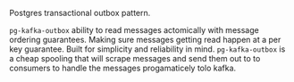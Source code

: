 Postgres transactional outbox pattern. 

`pg-kafka-outbox` ability to read messages actomically with message ordering guarantees.
Making sure messages getting read happen at a per key guarantee. Built for simplicity and reliability in mind. `pg-kafka-outbox` is a cheap spooling 
that will scrape messages and send them out to to consumers to handle the messages progamaticely tolo kafka. 
